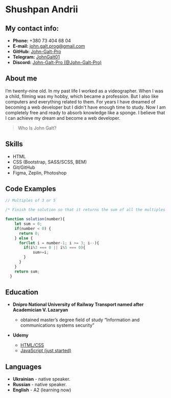 # Shushpan Andrii

## My contact info:
* **Phone:** +380 73 404 68 04
* **E-mail:** john.galt.prog@gmail.com
* **GitHub:** [John-Galt-Pro](https://github.com/John-Galt-Pro "MyGitHub")
* **Telegram:** [JohnGalt01](https://t.me/JohnGalt01 "MyTelegram")
* **Discord:** [John-Galt-Pro (@John-Galt-Pro)](https://discord.gg/QvEYg7EaQ4 "MyDiscord")

## About me
I’m twenty-nine old. In my past life I worked as a videographer. When I was a child, filming was my hobby, which became a profession. But I also like computers and everything related to them. For years I have dreamed of becoming a web developer but I didn't have enough time to study. Now I am completely free and ready to absorb knowledge like a sponge. I believe that I can achieve my dream and become a web developer.

> Who Is John Galt?

## Skills
* HTML
* CSS (Bootstrap, SASS/SCSS, BEM)
* Git/GitHub
* Figma, Zeplin, Photoshop

## Code Examples
```javascript
// Multiples of 3 or 5

/* Finish the solution so that it returns the sum of all the multiples of 3 or 5 below the number passed in. Additionally, if the number is negative, return 0 (for languages that do have them). */

function solution(number){
    let sum = 0;
    if(number < 0) {
      return 0;
    } else {
      for(let i = number-1; i >= 3; i--){
        if(i%3 === 0 || i%5 === 0){
            sum+=i;
        }
      }
    }
    return sum;
  }
```

## Education
* **Dnipro National University of Railway Transport named after Academician V. Lazaryan**
    + obtained master’s degree field of study “Information and communications systems security”

* **Udemy**
    + [HTML/CSS](https://www.udemy.com/course/webdeveloper/ "WEB-разработчик 2022")
    + [JavaScript (just started)](https://www.udemy.com/course/javascript_full/ "Полный курс по JavaScript + React - с нуля до результата")

## Languages
* **Ukrainian** - native speaker.
* **Russian** - native speaker.
* **English** - A2 (learning now)
